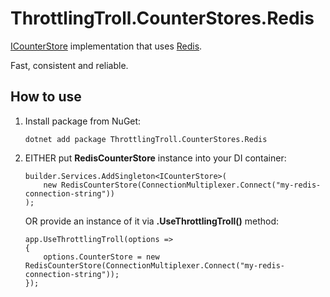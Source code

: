 # ThrottlingTroll.CounterStores.Redis

[ICounterStore](https://github.com/ThrottlingTroll/ThrottlingTroll/blob/main/ThrottlingTroll.Core/CounterStores/ICounterStore.cs) 
implementation that uses [Redis](https://redis.io).

Fast, consistent and reliable.

## How to use

1. Install package from NuGet:
    ```
    dotnet add package ThrottlingTroll.CounterStores.Redis
    ```

2. EITHER put **RedisCounterStore** instance into your DI container:

    ```
    builder.Services.AddSingleton<ICounterStore>(
        new RedisCounterStore(ConnectionMultiplexer.Connect("my-redis-connection-string"))
    );
    ```
     OR provide an instance of it via **.UseThrottlingTroll()** method:

    ```
    app.UseThrottlingTroll(options =>
    {
        options.CounterStore = new RedisCounterStore(ConnectionMultiplexer.Connect("my-redis-connection-string"));
    });
    ```
